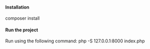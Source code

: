 #### Installation

composer install

#### Run the project

Run using the following command:
php -S 127.0.0.1:8000 index.php
